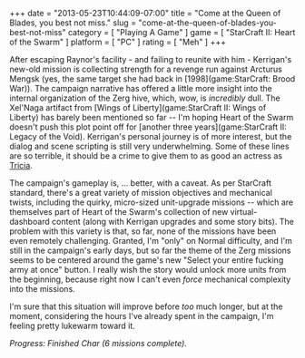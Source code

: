 +++
date = "2013-05-23T10:44:09-07:00"
title = "Come at the Queen of Blades, you best not miss."
slug = "come-at-the-queen-of-blades-you-best-not-miss"
category = [ "Playing A Game" ]
game = [ "StarCraft II: Heart of the Swarm" ]
platform = [ "PC" ]
rating = [ "Meh" ]
+++

After escaping Raynor's facility - and failing to reunite with him - Kerrigan's new-old mission is collecting strength for a revenge run against Arcturus Mengsk (yes, the same target she had back in [1998](game:StarCraft: Brood War)).  The campaign narrative has offered a little more insight into the internal organization of the Zerg hive, which, wow, is <i>incredibly</i> dull.  The Xel'Naga artifact from [Wings of Liberty](game:StarCraft II: Wings of Liberty) has barely been mentioned so far -- I'm hoping Heart of the Swarm doesn't push this plot point off for [another three years](game:StarCraft II: Legacy of the Void).  Kerrigan's personal journey is of more interest, but the dialog and scene scripting is still very underwhelming.  Some of these lines are so terrible, it should be a crime to give them to as good an actress as <a href="http://www.imdb.com/name/nm1065454">Tricia</a>.

The campaign's gameplay is, ... better, with a caveat.  As per StarCraft standard, there's a great variety of mission objectives and mechanical twists, including the quirky, micro-sized unit-upgrade missions -- which are themselves part of Heart of the Swarm's collection of new virtual-dashboard content (along with Kerrigan upgrades and some story bits).  The problem with this variety is that, so far, none of the missions have been even remotely challenging.  Granted, I'm "only" on Normal difficulty, and I'm still in the campaign's early days, but so far the theme of the Zerg missions seems to be centered around the game's new "Select your entire fucking army at once" button.  I really wish the story would unlock more units from the beginning, because right now I can't even <i>force</i> mechanical complexity into the missions.

I'm sure that this situation will improve before <i>too</i> much longer, but at the moment, considering the hours I've already spent in the campaign, I'm feeling pretty lukewarm toward it.

<i>Progress: Finished Char (6 missions complete).</i>